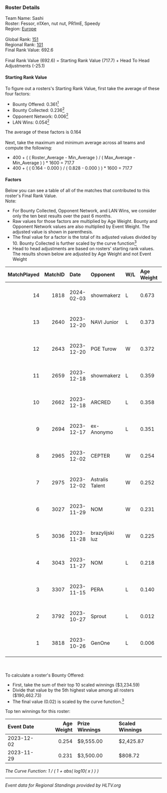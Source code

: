 ### Roster Details<br />
Team Name: Sashi<br />
Roster: Fessor, n1Xen, nut nut, PR1mE, Speedy<br />
Region: [Europe]( ../standings_europe.md)<br />
<br />
Global Rank: [151](../standings_global.md)<br />
Regional Rank: [101]( ../standings_europe.md)<br />
Final Rank Value:  692.6<br />
<br />
Final Rank Value (692.6) = Starting Rank Value (717.7) + Head To Head Adjustments (-25.1)<br />

#### Starting Rank Value<br />
To figure out a rosters's Starting Rank Value, first take the average of these four factors:<br />
- Bounty Offered: 0.361[<sup>1</sup>](#table2)
- Bounty Collected: 0.236[<sup>2</sup>](#table1)
- Opponent Network: 0.006[<sup>2</sup>](#table1)
- LAN Wins: 0.054[<sup>2</sup>](#table1)

The average of these factors is 0.164<br />
<br />
Next, take the maximum and minimum average across all teams and compute the following:<br />
- 400 + ( ( Roster_Average - Min_Average ) / ( Max_Average - Min_Average ) ) * 1600 = 717.7
- 400 + ( ( 0.164 - 0.000 ) / ( 0.828 - 0.000 ) ) * 1600 = 717.7


#### Factors<br />
Below you can see a table of all of the matches that contributed to this roster's Final Rank Value.<br />
Note:<br />

- For Bounty Collected, Opponent Network, and LAN Wins, we consider only the ten best results over the past 6 months.
- Raw values for those factors are multiplied by Age Weight. Bounty and Opponent Network values are also multiplied by Event Weight. The adjusted value is shown in parenthesis.
- The final value for a factor is the total of its adjusted values divided by 10. Bounty Collected is further scaled by the curve function[<sup>3</sup>](#curveFunction)
- Head to head adjustments are based on rosters' starting rank values. The results shown below are adjusted by Age Weight and not Event Weight
<span id="table1"></span><br />


| MatchPlayed | MatchID | Date       | Opponent        | W/L | Age Weight | Event Weight | Bounty Collected | Opponent Network | LAN Wins  | H2H Adjustment | Participating Roster                  |
| -: | -: | :- | :- | :- | :- | :- | :- | :- | :- | -: | :- |
|          14 |    1818 | 2024-02-03 | showmakerz      | L   | 0.673      | -            | -                | -                | -         |         -15.89 | Fessor, n1Xen, nut nut, PR1mE, Speedy |
|          13 |    2640 | 2023-12-20 | NAVI Junior     | L   | 0.373      | -            | -                | -                | -         |          -5.61 | Fessor, n1Xen, nut nut, PR1mE, Speedy |
|          12 |    2643 | 2023-12-20 | PGE Turow       | W   | 0.372      | 0.333        | 0.014 (0.002)    | 0.108 (0.013)    | 0 (0.000) |           5.98 | Fessor, n1Xen, nut nut, PR1mE, Speedy |
|          11 |    2659 | 2023-12-18 | showmakerz      | L   | 0.359      | -            | -                | -                | -         |          -8.59 | Fessor, n1Xen, nut nut, PR1mE, Speedy |
|          10 |    2662 | 2023-12-18 | ARCRED          | L   | 0.358      | -            | -                | -                | -         |          -5.85 | Fessor, n1Xen, nut nut, PR1mE, Speedy |
|           9 |    2694 | 2023-12-17 | ex-Anonymo      | L   | 0.351      | -            | -                | -                | -         |          -4.80 | Fessor, n1Xen, nut nut, PR1mE, Speedy |
|           8 |    2965 | 2023-12-02 | CEPTER          | W   | 0.254      | 0.341        | 0.004 (0.000)    | 0.012 (0.001)    | 1 (0.254) |           2.99 | aizy, n1Xen, nut nut, PR1mE, Speedy   |
|           7 |    2975 | 2023-12-02 | Astralis Talent | W   | 0.252      | 0.341        | 0.028 (0.002)    | 0.224 (0.019)    | 1 (0.252) |           5.34 | aizy, n1Xen, nut nut, PR1mE, Speedy   |
|           6 |    3027 | 2023-11-29 | NOM             | W   | 0.231      | 0.303        | 0.003 (0.000)    | 0.044 (0.003)    | 0 (0.000) |           3.19 | aizy, n1Xen, nut nut, PR1mE, Speedy   |
|           5 |    3036 | 2023-11-28 | brazylijski luz | W   | 0.225      | 0.303        | 0.019 (0.001)    | 0.356 (0.024)    | 0 (0.000) |           4.35 | aizy, n1Xen, nut nut, PR1mE, Speedy   |
|           4 |    3043 | 2023-11-27 | NOM             | L   | 0.218      | -            | -                | -                | -         |          -3.87 | aizy, n1Xen, nut nut, PR1mE, Speedy   |
|           3 |    3307 | 2023-11-15 | PERA            | L   | 0.140      | -            | -                | -                | -         |          -1.89 | aizy, n1Xen, nut nut, PR1mE, Speedy   |
|           2 |    3792 | 2023-10-27 | Sprout          | L   | 0.012      | -            | -                | -                | -         |          -0.30 | aizy, n1Xen, nut nut, PR1mE, Speedy   |
|           1 |    3818 | 2023-10-26 | GenOne          | L   | 0.006      | -            | -                | -                | -         |          -0.11 | aizy, J3nsyy, nut nut, PR1mE, Speedy  |

<br />
<span id="table2"></span><br />
To calculate a roster's Bounty Offered:<br />

- First, take the sum of their top 10 scaled winnings ($3,234.59)
- Divide that value by the 5th highest value among all rosters ($190,462.73)
- The final value (0.02) is scaled by the curve function.[<sup>3</sup>](#curveFunction)

Top ten winnings for this roster:<br />

| Event Date | Age Weight | Prize Winnings | Scaled Winnings |
| :- | -: | :- | :- |
| 2023-12-02 |      0.254 | $9,555.00      | $2,425.87       |
| 2023-11-29 |      0.231 | $3,500.00      | $808.72         |


<span id="curveFunction"></span>_The Curve Function: 1 / ( 1 + abs( log10( x ) ) )_<br />

---
_Event data for Regional Standings provided by HLTV.org_<br />
